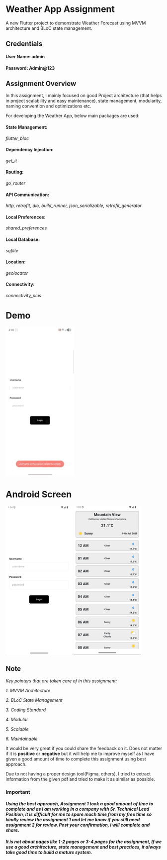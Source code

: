 # Weather App Assignment
A new Flutter project to demonstrate Weather Forecast using MVVM architecture
and BLoC state management.

## **Credentials**
#### User Name: admin
#### Password: Admin@123

## **Assignment Overview**
In this assignment, I mainly focused on good Project architecture (that helps in project scalability and easy maintenance), state management, modularity, naming convention and optimizations etc.

For developing the Weather App, below main packages are used:
#### **State Management**:
*flutter_bloc*

#### **Dependency Injection**:
*get_it*

#### **Routing**:
*go_router*

#### **API Communication**:
*http, retrofit, dio, build_runner, json_serializable, retrofit_generator*

#### **Local Preferences**:
*shared_preferences*

#### **Local Database**:
*sqflite*

#### **Location**:
*geolocator*

#### **Connectivity**:
*connectivity_plus*


# Demo
<img height="480px" width="220px" src="https://github.com/TheFlutterCommunity/weather_app/blob/main/demo/gif/weather-app-demo.gif?raw=true"/> 


# Android Screen
<img height="480px" src="https://github.com/TheFlutterCommunity/weather_app/blob/main/demo/android/sign-in.png?raw=true"/> 
<img height="480px" src="https://github.com/TheFlutterCommunity/weather_app/blob/main/demo/android/weather-forecast.png?raw=true"/> 


## Note

*Key pointers that are taken care of in this assignment:*

*1. MVVM Architecture*

*2. BLoC State Management*

*3. Coding Standard*

*4. Modular*

*5. Scalable*

*6. Maintainable*

It would be very great if you could share the feedback on it. Does not matter if it is **positive** or **negative** but it will help me to improve myself 
as I have given a good amount of time to complete this assignment using best approach.

Due to not having a proper design tool(Figma, others), I tried to extract information from the given pdf and tried to make it as similar as possible. 


### Important
#### *Using the best approach, Assignment 1 took a good amount of time to complete and as I am working in a company with Sr. Technical Lead Position, it is difficult for me to spare much time from my free time so kindly review the assignment 1 and let me know if you still need assignment 2 for review. Post your confirmation, I will complete and share.* 

#### *It is not about pages like 1-2 pages or 3-4 pages for the assignment, If we use a good architecture, state management and best practices, it always take good time to build a mature system.*
